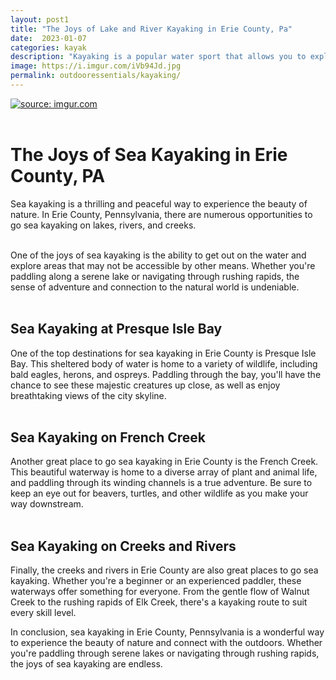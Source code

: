 ```yaml
---
layout: post1
title: "The Joys of Lake and River Kayaking in Erie County, Pa"
date:  2023-01-07
categories: kayak
description: "Kayaking is a popular water sport that allows you to explore the beauty of rivers, lakes, and coastal waters while also providing a great workout."
image: https://i.imgur.com/iVb94Jd.jpg
permalink: outdooressentials/kayaking/
---
```



<a href="https://imgur.com/iVb94Jd"><img src="https://i.imgur.com/iVb94Jdl.jpg" title="source: imgur.com" /></a>
<br>
<br>

# The Joys of Sea Kayaking in Erie County, PA

Sea kayaking is a thrilling and peaceful way to experience the beauty of nature. In Erie County, Pennsylvania, there are numerous opportunities to go sea kayaking on lakes, rivers, and creeks.
<br>
<br>

One of the joys of sea kayaking is the ability to get out on the water and explore areas that may not be accessible by other means. Whether you're paddling along a serene lake or navigating through rushing rapids, the sense of adventure and connection to the natural world is undeniable.
<br>
<br>

## Sea Kayaking at Presque Isle Bay

One of the top destinations for sea kayaking in Erie County is Presque Isle Bay. This sheltered body of water is home to a variety of wildlife, including bald eagles, herons, and ospreys. Paddling through the bay, you'll have the chance to see these majestic creatures up close, as well as enjoy breathtaking views of the city skyline.
<br>
<br>

## Sea Kayaking on French Creek

Another great place to go sea kayaking in Erie County is the French Creek. This beautiful waterway is home to a diverse array of plant and animal life, and paddling through its winding channels is a true adventure. Be sure to keep an eye out for beavers, turtles, and other wildlife as you make your way downstream.
<br>
<br>

## Sea Kayaking on Creeks and Rivers

Finally, the creeks and rivers in Erie County are also great places to go sea kayaking. Whether you're a beginner or an experienced paddler, these waterways offer something for everyone. From the gentle flow of Walnut Creek to the rushing rapids of Elk Creek, there's a kayaking route to suit every skill level.

In conclusion, sea kayaking in Erie County, Pennsylvania is a wonderful way to experience the beauty of nature and connect with the outdoors. Whether you're paddling through serene lakes or navigating through rushing rapids, the joys of sea kayaking are endless.
<br>
<br>